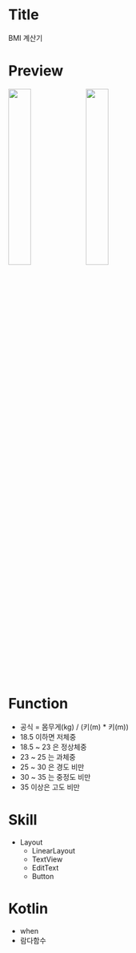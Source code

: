 # Title
BMI 계산기

# Preview
<img src = "https://user-images.githubusercontent.com/74343321/129668621-685ad04d-16e5-4b10-a544-62e72247e518.png" width="30%">  <img src = "https://user-images.githubusercontent.com/74343321/129668648-9f5af508-03b0-44a7-b21d-1efcb0f380af.png" width="30%">

# Function
 * 공식 = 몸무게(kg) / (키(m) * 키(m))
 * 18.5 이하면 저체중
 * 18.5 ~ 23 은 정상체중
 * 23 ~ 25 는 과체중
 * 25 ~ 30 은 경도 비만
 * 30 ~ 35 는 중정도 비만
 * 35 이상은 고도 비만

# Skill
 * Layout
    * LinearLayout
    * TextView
    * EditText
    * Button

# Kotlin
 * when
 * 람다함수
